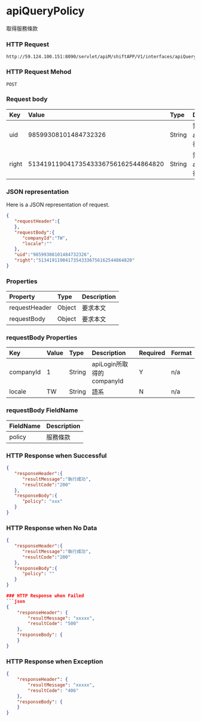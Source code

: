 # apiQueryPolicy
取得服務條款

### HTTP Request
```
http://59.124.100.151:8090/servlet/apiM/shiftAPP/V1/interfaces/apiQueryPolicy
```

### HTTP Request Mehod
```
POST
```

### Request body
| Key | Value | Type | Description |
|:----------|:-------------|:-----|:------------|
| uid | 98599308101484732326 | String | 需透過apiLogin取得
| right | 51341911904173543336756162544864820 | String | 需透過apiLogin取得 |

### JSON representation
Here is a JSON representation of request.
```json
{
   "requestHeader":{
   },
   "requestBody":{
      "companyId":"TW",
      "locale":""
   },
   "uid":"98599308101484732326",
   "right":"51341911904173543336756162544864820"
}
```

### Properties
| Property | Type | Description |
|:---------|:-----|:------------|
| requestHeader | Object | 要求本文 |
| requestBody | Object | 要求本文 |

### requestBody Properties
| Key | Value | Type | Description | Required | Format |
|:----------|:-------------|:-----|:------------|:------------|:------------|
| companyId | 1 | String | apiLogin所取得的companyId | Y | n/a |
| locale | TW | String | 語系 | N | n/a |

### requestBody FieldName
| FieldName | Description |
|:----------|:-------------|
| policy | 服務條款 |

### HTTP Response when Successful
```json
{
   "responseHeader":{
      "resultMessage":"執行成功",
      "resultCode":"200"
   },
   "responseBody":{
      "policy": "xxx"
   }
}
```

### HTTP Response when No Data
```json
{
   "responseHeader":{
      "resultMessage":"執行成功",
      "resultCode":"200"
   },
   "responseBody":{
      "policy": ""
   }
}

### HTTP Response when Failed
```json
{
    "responseHeader": {
        "resultMessage": "xxxxx",
        "resultCode": "500"
    },
    "responseBody": {
    }
}
```

### HTTP Response when Exception
```json
{
    "responseHeader": {
        "resultMessage": "xxxxx",
        "resultCode": "406"
    },
    "responseBody": {
    }
}
```
